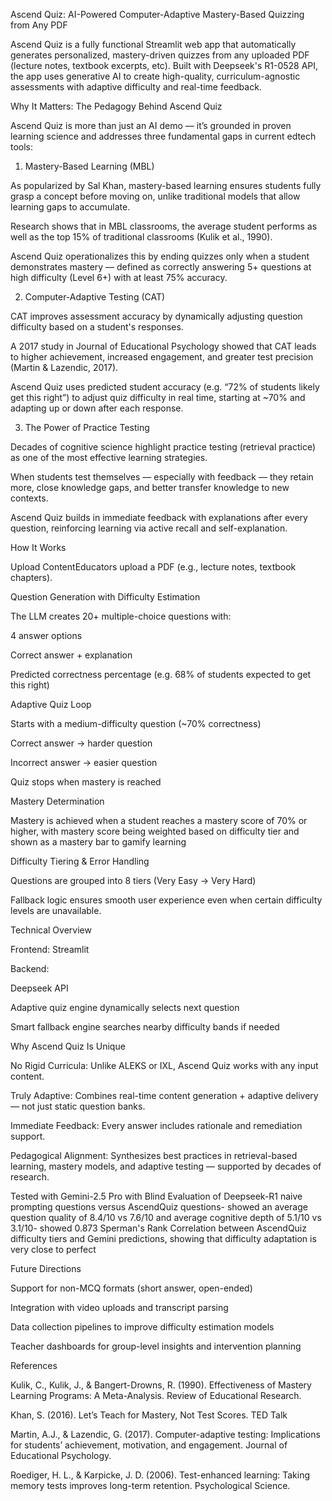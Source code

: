 Ascend Quiz: AI-Powered Computer-Adaptive Mastery-Based Quizzing from Any PDF

Ascend Quiz is a fully functional Streamlit web app that automatically generates personalized, mastery-driven quizzes from any uploaded PDF (lecture notes, textbook excerpts, etc). Built with Deepseek's R1-0528 API, the app uses generative AI to create high-quality, curriculum-agnostic assessments with adaptive difficulty and real-time feedback.

Why It Matters: The Pedagogy Behind Ascend Quiz

Ascend Quiz is more than just an AI demo — it’s grounded in proven learning science and addresses three fundamental gaps in current edtech tools:

1. Mastery-Based Learning (MBL)

As popularized by Sal Khan, mastery-based learning ensures students fully grasp a concept before moving on, unlike traditional models that allow learning gaps to accumulate.

Research shows that in MBL classrooms, the average student performs as well as the top 15% of traditional classrooms (Kulik et al., 1990).

Ascend Quiz operationalizes this by ending quizzes only when a student demonstrates mastery — defined as correctly answering 5+ questions at high difficulty (Level 6+) with at least 75% accuracy.

2. Computer-Adaptive Testing (CAT)

CAT improves assessment accuracy by dynamically adjusting question difficulty based on a student's responses.

A 2017 study in Journal of Educational Psychology showed that CAT leads to higher achievement, increased engagement, and greater test precision (Martin & Lazendic, 2017).

Ascend Quiz uses predicted student accuracy (e.g. “72% of students likely get this right”) to adjust quiz difficulty in real time, starting at ~70% and adapting up or down after each response.

3. The Power of Practice Testing

Decades of cognitive science highlight practice testing (retrieval practice) as one of the most effective learning strategies.

When students test themselves — especially with feedback — they retain more, close knowledge gaps, and better transfer knowledge to new contexts.

Ascend Quiz builds in immediate feedback with explanations after every question, reinforcing learning via active recall and self-explanation.

How It Works

Upload ContentEducators upload a PDF (e.g., lecture notes, textbook chapters).

Question Generation with Difficulty Estimation

The LLM creates 20+ multiple-choice questions with:

4 answer options

Correct answer + explanation

Predicted correctness percentage (e.g. 68% of students expected to get this right)

Adaptive Quiz Loop

Starts with a medium-difficulty question (~70% correctness)

Correct answer → harder question

Incorrect answer → easier question

Quiz stops when mastery is reached

Mastery Determination

Mastery is achieved when a student reaches a mastery score of 70% or higher, with mastery score being weighted based on difficulty tier and shown as a mastery bar to gamify learning

Difficulty Tiering & Error Handling

Questions are grouped into 8 tiers (Very Easy → Very Hard)

Fallback logic ensures smooth user experience even when certain difficulty levels are unavailable.

Technical Overview

Frontend: Streamlit 

Backend:

Deepseek API

Adaptive quiz engine dynamically selects next question

Smart fallback engine searches nearby difficulty bands if needed

Why Ascend Quiz Is Unique

No Rigid Curricula: Unlike ALEKS or IXL, Ascend Quiz works with any input content.

Truly Adaptive: Combines real-time content generation + adaptive delivery — not just static question banks.

Immediate Feedback: Every answer includes rationale and remediation support.

Pedagogical Alignment: Synthesizes best practices in retrieval-based learning, mastery models, and adaptive testing — supported by decades of research.

Tested with Gemini-2.5 Pro with Blind Evaluation of Deepseek-R1 naive prompting questions versus AscendQuiz questions- showed an average question quality of 8.4/10 vs 7.6/10 and average cognitive depth of 5.1/10 vs 3.1/10- showed 0.873 Sperman's Rank Correlation between AscendQuiz difficulty tiers and Gemini predictions, showing that difficulty adaptation is very close to perfect

Future Directions

Support for non-MCQ formats (short answer, open-ended)

Integration with video uploads and transcript parsing

Data collection pipelines to improve difficulty estimation models

Teacher dashboards for group-level insights and intervention planning

References

Kulik, C., Kulik, J., & Bangert-Drowns, R. (1990). Effectiveness of Mastery Learning Programs: A Meta-Analysis. Review of Educational Research.

Khan, S. (2016). Let’s Teach for Mastery, Not Test Scores. TED Talk

Martin, A.J., & Lazendic, G. (2017). Computer-adaptive testing: Implications for students’ achievement, motivation, and engagement. Journal of Educational Psychology.

Roediger, H. L., & Karpicke, J. D. (2006). Test-enhanced learning: Taking memory tests improves long-term retention. Psychological Science.
